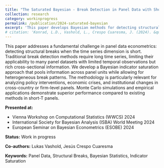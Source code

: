 ```yaml
---
title: "The Saturated Bayesian - Break Detection in Panel Data with Short Time Horizons"
collection: research
category: workinprogress
permalink: /publication/2024-saturated-bayesian
excerpt: 'This paper develops Bayesian methods for detecting structural breaks in panel data when the time dimension is limited.'
# citation: 'Konrad, L.D., Vashold, L., Crespo Cuaresma, J. (2024). &quot;The Saturated Bayesian - Break Detection in Panel Data with Short Time Horizons.&quot; <i>Unpublished Document</i>.'
---
```


This paper addresses a fundamental challenge in panel data econometrics: detecting structural breaks when the time series dimension is short. Traditional break detection methods require long time series, limiting their applicability to many panel datasets with limited temporal observations but rich cross-sectional information. We develop a Bayesian indicator saturation approach that pools information across panel units while allowing for heterogeneous break patterns. The methodology is particularly relevant for analyzing policy interventions, economic crises, and institutional changes in cross-country or firm-level panels. Monte Carlo simulations and empirical applications demonstrate superior performance compared to existing methods in short-T panels.

**Presented at:** 
- Vienna Workshop on Computational Statistics (WWCS) 2024
- International Society for Bayesian Analysis (ISBA) World Meeting 2024
- European Seminar on Bayesian Econometrics (ESOBE) 2024

**Status:** Work in progress

**Co-authors:** Lukas Vashold, Jesús Crespo Cuaresma

**Keywords:** Panel Data, Structural Breaks, Bayesian Statistics, Indicator Saturation
